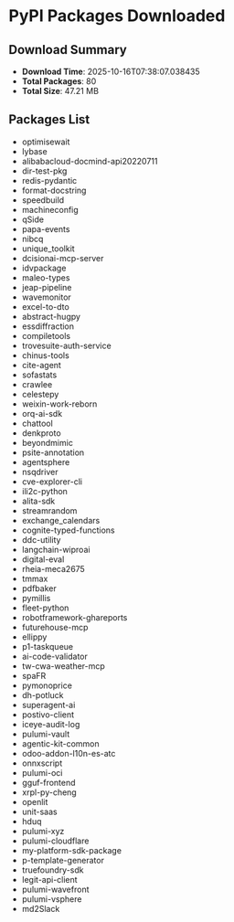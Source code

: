 # PyPI Packages Downloaded

## Download Summary
- **Download Time**: 2025-10-16T07:38:07.038435
- **Total Packages**: 80
- **Total Size**: 47.21 MB

## Packages List
- optimisewait
- lybase
- alibabacloud-docmind-api20220711
- dir-test-pkg
- redis-pydantic
- format-docstring
- speedbuild
- machineconfig
- qSide
- papa-events
- nibcq
- unique_toolkit
- dcisionai-mcp-server
- idvpackage
- maleo-types
- jeap-pipeline
- wavemonitor
- excel-to-dto
- abstract-hugpy
- essdiffraction
- compiletools
- trovesuite-auth-service
- chinus-tools
- cite-agent
- sofastats
- crawlee
- celestepy
- weixin-work-reborn
- orq-ai-sdk
- chattool
- denkproto
- beyondmimic
- psite-annotation
- agentsphere
- nsqdriver
- cve-explorer-cli
- ili2c-python
- alita-sdk
- streamrandom
- exchange_calendars
- cognite-typed-functions
- ddc-utility
- langchain-wiproai
- digital-eval
- rheia-meca2675
- tmmax
- pdfbaker
- pymillis
- fleet-python
- robotframework-ghareports
- futurehouse-mcp
- ellippy
- p1-taskqueue
- ai-code-validator
- tw-cwa-weather-mcp
- spaFR
- pymonoprice
- dh-potluck
- superagent-ai
- postivo-client
- iceye-audit-log
- pulumi-vault
- agentic-kit-common
- odoo-addon-l10n-es-atc
- onnxscript
- pulumi-oci
- gguf-frontend
- xrpl-py-cheng
- openlit
- unit-saas
- hduq
- pulumi-xyz
- pulumi-cloudflare
- my-platform-sdk-package
- p-template-generator
- truefoundry-sdk
- legit-api-client
- pulumi-wavefront
- pulumi-vsphere
- md2Slack
